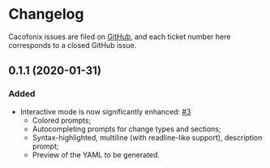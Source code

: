 # Changelog

Cacofonix issues are filed on [GitHub](https://github.com/jonathan/cacofonix/issues), and each ticket number here corresponds to a closed GitHub issue.

<!-- Generated release notes start. -->

## 0.1.1 (2020-01-31)

### Added

- Interactive mode is now significantly enhanced: [#3](https://github.com/jonathanj/cacofonix/issues/3)
    - Colored prompts;
    - Autocompleting prompts for change types and sections;
    - Syntax-highlighted, multiline (with readline-like support), description prompt;
    - Preview of the YAML to be generated.


